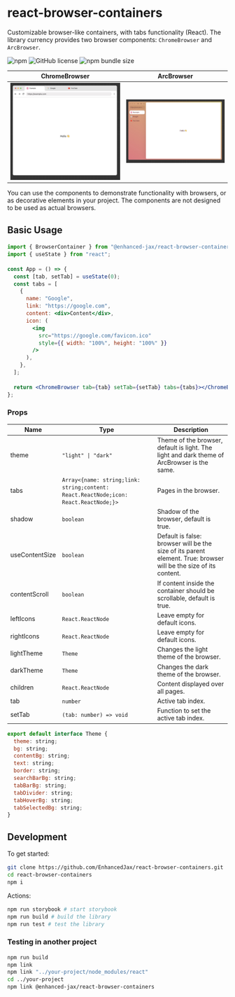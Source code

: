 # react-browser-containers

Customizable browser-like containers, with tabs functionality (React). The library currency provides two browser components: `ChromeBrowser` and `ArcBrowser`.

![npm](https://img.shields.io/npm/v/@enhanced-jax/react-browser-containers)
![GitHub license](https://img.shields.io/github/license/EnhancedJax/react-browser-containers)
![npm bundle size](https://img.shields.io/bundlephobia/min/@enhanced-jax/react-browser-containers)

|      ChromeBrowser       |      ArcBrowser       |
| :----------------------: | :-------------------: |
| ![](./images/chrome.jpg) | ![](./images/arc.jpg) |

You can use the components to demonstrate functionality with browsers, or as decorative elements in your project. The components are not designed to be used as actual browsers.

## Basic Usage

```jsx
import { BrowserContainer } from "@enhanced-jax/react-browser-containers";
import { useState } from "react";

const App = () => {
  const [tab, setTab] = useState(0);
  const tabs = [
    {
      name: "Google",
      link: "https://google.com",
      content: <div>Content</div>,
      icon: (
        <img
          src="https://google.com/favicon.ico"
          style={{ width: "100%", height: "100%" }}
        />
      ),
    },
  ];

  return <ChromeBrowser tab={tab} setTab={setTab} tabs={tabs}></ChromeBrowser>;
};
```

### Props

| Name           | Type                                                                                 | Description                                                                                                      |
| -------------- | ------------------------------------------------------------------------------------ | ---------------------------------------------------------------------------------------------------------------- |
| theme          | `"light" \| "dark"`                                                                  | Theme of the browser, default is light. The light and dark theme of ArcBrowser is the same.                      |
| tabs           | `Array<{name: string;link: string;content: React.ReactNode;icon: React.ReactNode;}>` | Pages in the browser.                                                                                            |
| shadow         | `boolean`                                                                            | Shadow of the browser, default is true.                                                                          |
| useContentSize | `boolean`                                                                            | Default is false: browser will be the size of its parent element. True: browser will be the size of its content. |
| contentScroll  | `boolean`                                                                            | If content inside the container should be scrollable, default is true.                                           |
| leftIcons      | `React.ReactNode`                                                                    | Leave empty for default icons.                                                                                   |
| rightIcons     | `React.ReactNode`                                                                    | Leave empty for default icons.                                                                                   |
| lightTheme     | `Theme`                                                                              | Changes the light theme of the browser.                                                                          |
| darkTheme      | `Theme`                                                                              | Changes the dark theme of the browser.                                                                           |
| children       | `React.ReactNode`                                                                    | Content displayed over all pages.                                                                                |
| tab            | `number`                                                                             | Active tab index.                                                                                                |
| setTab         | `(tab: number) => void`                                                              | Function to set the active tab index.                                                                            |

```js
export default interface Theme {
  theme: string;
  bg: string;
  contentBg: string;
  text: string;
  border: string;
  searchBarBg: string;
  tabBarBg: string;
  tabDivider: string;
  tabHoverBg: string;
  tabSelectedBg: string;
}
```

## Development

To get started:

```bash
git clone https://github.com/EnhancedJax/react-browser-containers.git
cd react-browser-containers
npm i
```

Actions:

```bash
npm run storybook # start storybook
npm run build # build the library
npm run test # test the library
```

### Testing in another project

```bash
npm run build
npm link
npm link "../your-project/node_modules/react"
cd ../your-project
npm link @enhanced-jax/react-browser-containers
```
